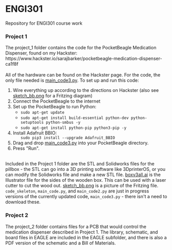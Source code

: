 <h1>ENGI301</h1>
Repository for ENGI301 course work
<h3>Project 1</h3>
The project_1 folder contains the code for the PocketBeagle Medication Dispenser, found on my Hackster: https://www.hackster.io/sarajbarker/pocketbeagle-medication-dispenser-ca1f8f </br> </br>
All of the hardware can be found on the Hackster page. For the code, the only file needed is <a href=https://github.com/saraJbarker/ENGI301/blob/main/project_1/main_code3.py"">main_code3.py</a>. 
To set up and run this code: </br>
<ol>
  <li> Wire everything up according to the directions on Hackster (also see <a href="https://github.com/saraJbarker/ENGI301/blob/main/project_1/sketch_bb.png"> sketch_bb.png</a> for a Fritzing diagram) </li>
  <li> Connect the PocketBeagle to the internet </li>
  <li> Set up the PocketBeagle to run Python: 
    <ul>
      <li><code>sudo apt-get update </code></li>
      <li><code>sudo apt-get install build-essential python-dev python-setuptools python-smbus -y </code></li>
      <li><code>sudo apt-get install python-pip python3-pip -y</code></li>
    </ul>
  <li>Install Adafruit BBIO:
    <ul><code>sudo pip3 install --upgrade Adafruit_BBIO</code></ul>
    </li>
  <li>Drag and drop <a href=https://github.com/saraJbarker/ENGI301/blob/main/project_1/main_code3.py>main_code3.py</a> into your PocketBeagle directory.</li>
  <li>Press "Run".</li>
  </ol>
  </br>
  Included in the Project 1 folder are the STL and Solidworks files for the pillbox - the STL can go into a 3D printing software like 3DprinterOS, or you can modify the Solidworks file and make a new STL file. <a href="https://github.com/saraJbarker/ENGI301/blob/main/project_1/boxv3all.ai">boxv3all.ai</a> is the Illustrator file for the sides of the wooden box. This can be used with a laser cutter to cut the wood out. <a href="https://github.com/saraJbarker/ENGI301/blob/main/project_1/sketch_bb.png">sketch_bb.png</a> is a picture of the Fritzing file. <code>code_skeleton</code>, <code>main_code.py</code>, and <code>main_code2.py</code> are just in progress versions of the currently updated code, <code>main_code3.py</code> - there isn't a need to download these.
  <h3>Project 2</h3>
  The project_2 folder contains files for a PCB that would control the medication dispenser described in Project 1. The library, schematic, and board files in EAGLE are included in the EAGLE subfolder, and there is also a PDF version of the schematic and a Bill of Materials. 




